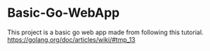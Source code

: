 # Basic-Go-WebApp
This project is a basic go web app made from following this tutorial. https://golang.org/doc/articles/wiki/#tmp_13 
